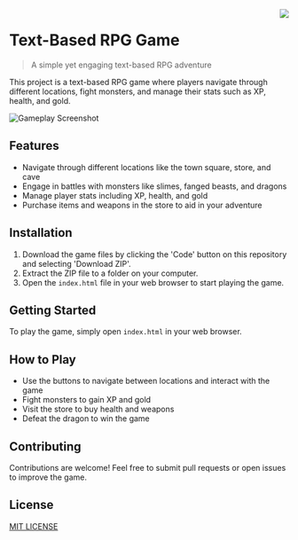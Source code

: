 <img src="https://github.com/ericsecution/fcc-cert-text-based-rpg/assets/109568180/7c84f903-9f57-467f-a636-11c1d026c485" align="right" />

# Text-Based RPG Game
> A simple yet engaging text-based RPG adventure

This project is a text-based RPG game where players navigate through different locations, fight monsters, and manage their stats such as XP, health, and gold.

![Gameplay Screenshot](https://github.com/ericsecution/fcc-cert-text-based-rpg/assets/109568180/25f5b741-98d3-41c2-a9a9-c5cd9d9da17a)

## Features

- Navigate through different locations like the town square, store, and cave
- Engage in battles with monsters like slimes, fanged beasts, and dragons
- Manage player stats including XP, health, and gold
- Purchase items and weapons in the store to aid in your adventure

## Installation

1. Download the game files by clicking the 'Code' button on this repository and selecting 'Download ZIP'.
2. Extract the ZIP file to a folder on your computer.
3. Open the `index.html` file in your web browser to start playing the game.

## Getting Started

To play the game, simply open `index.html` in your web browser.

## How to Play

- Use the buttons to navigate between locations and interact with the game
- Fight monsters to gain XP and gold
- Visit the store to buy health and weapons
- Defeat the dragon to win the game

## Contributing

Contributions are welcome! Feel free to submit pull requests or open issues to improve the game.

## License

[MIT LICENSE](https://github.com/ericsecution/fcc-cert-text-based-rpg/blob/cbeeae41131c2d888d8efe6f61cb4079f3b34cc5/LICENSE)


